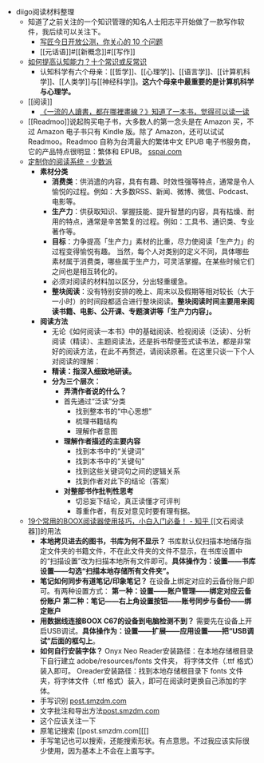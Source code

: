 - diigo阅读材料整理
    - 知道了之前关注的一个知识管理的知名人士阳志平开始做了一款写作软件，我后续可以关注下。
        - [写匠今日开放公测，你关心的 10 个问题](https://www.inoreader.com/article/3a9c6e7b96818c82-10)
        - [[元话语]]#[[新概念]]#[[写作]]
    - [如何提高认知能力？十个常识或反常识](https://www.inoreader.com/article/3a9c6e7b94a96014-)
        - 认知科学有六个母亲：[[哲学]]、[[心理学]]、[[语言学]]、[[计算机科学]]、[[人类学]]与[[神经科学]]。**这六个母亲中最重要的是计算机科学与心理学。**
    - [[阅读]]
        - [《一流的人讀書，都在哪裡畫線？》知道了一本书，觉得可以读一读](https://book.douban.com/subject/27201575/)
    - [[Readmoo]]说起购买电子书，大多数人的第一念头是在 Amazon 买，不过 Amazon 电子书只有 Kindle 版。除了 Amazon，还可以试试 Readmoo。Readmoo 自称为台湾最大的繁体中文 EPUB 电子书服务商，它的产品特点很明显：繁体和 EPUB。 [sspai.com](https://sspai.com/post/56619)
    - [定制你的阅读系统 - 少数派](https://sspai.com/post/53084)
        - **素材分类**
            - **消费类**：供消遣的内容，具有有趣、时效性强等特点，通常是令人愉悦的过程。例如：大多数RSS、新闻、微博、微信、Podcast、电影等。
            - **生产力**：供获取知识、掌握技能、提升智慧的内容，具有枯燥、耐用的特点，通常是辛苦繁复的过程。例如：工具书、通识类、专业著作等。
            - **目标**：力争提高「生产力」素材的比重，尽力使阅读「生产力」的过程变得愉悦有趣。 当然，每个人对类别的定义不同，具体哪些素材属于消费类，哪些属于生产力，可灵活掌握。在某些时候它们之间也是相互转化的。
            - 必须对阅读的材料加以区分，分出轻重缓急。
            - **整块阅读**：没有特别安排的晚上、周末以及假期等相对较长（大于一小时）的时间段都适合进行整块阅读。**整块阅读时间主要用来阅读书籍、电影、公开课、专题演讲等「生产力内容」。**
        - **阅读方法**
            - 无论《如何阅读一本书》中的基础阅读、检视阅读（泛读）、分析阅读（精读）、主题阅读法，还是拆书帮便签式读书法，都是非常好的阅读方法，在此不再赘述，请阅读原著。在这里只谈一下个人对阅读的理解：
            - **精读：指深入细致地研读。**
            - **分为三个层次：**
                - **弄清作者说的什么？**
                - 首先通过“泛读”分类
                    - 找到整本书的“中心思想”
                    - 梳理书籍结构
                    - 理解作者意图
                - **理解作者描述的主要内容**
                    - 找到本书中的“关键词”
                    - 找到本书中的“关键句”
                    - 找到这些关键词句之间的逻辑关系
                    - 找到作者对此下的结论（答案）
                - **对整部书作批判性思考**
                    - 切忌妄下结论，真正读懂才可评判
                    - 尊重作者，有反对意见时要有理有据。
    - [19个常用的BOOX阅读器使用技巧，小白入门必备！ - 知乎 ](https://zhuanlan.zhihu.com/p/54067452)[[文石阅读器]]的用法
        - **本地拷贝进去的图书，书库为何不显示？** 书库默认仅扫描本地储存指定文件夹的书籍文件，不在此文件夹的文件不显示，在书库设置中的“扫描设置”改为扫描本地所有文件即可。**具体操作为：设置——书库设置——勾选“扫描本地存储所有文件夹”。**
        - **笔记如何同步有道笔记/印象笔记？** 在设备上绑定对应的云备份账户即可。有两种设置方式： **第一种：设置——账户管理——绑定对应云备份账户** **第二种：笔记——右上角设置按钮——账号同步与备份——绑定账户**
        - **用数据线连接BOOX C67的设备到电脑检测不到？** 需要先在设备上开启USB调试。**具体操作为：设置——扩展——应用设置——把“USB调试”后面的框勾上**。
        - **如何自行安装字体？** Onyx Neo Reader安装路径：在本地存储根目录下自行建立 adobe/resources/fonts 文件夹， 将字体文件（.ttf 格式）装入即可。 Oreader安装路径：找到本地存储根目录下 fonts 文件夹，将字体文件（.ttf 格式）装入，即可在阅读时更换自己添加的字体。
        - 手写识别 [post.smzdm.com](https://post.smzdm.com/p/a078lwdz/)
        - 文字批注和导出方法[post.smzdm.com](https://post.smzdm.com/p/a078lwdz/)
        - 这个应该关注一下
        - 原笔记搜索 [[post.smzdm.com[[[[]](]]]]https://post.smzdm.com/p/a078lwdz/)
        - 手写笔记也可以搜索，还能搜索形状。有点意思。不过我应该实际很少使用，因为基本上不会在上面写字。
